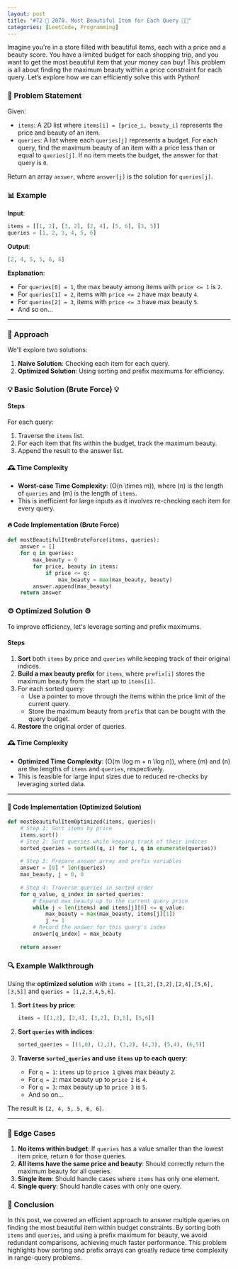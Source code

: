 ```yaml
---
layout: post  
title: "#72 💎 2070. Most Beautiful Item for Each Query 🧠🚀"  
categories: [LeetCode, Programming]  
---
```


Imagine you're in a store filled with beautiful items, each with a price and a beauty score. You have a limited budget for each shopping trip, and you want to get the most beautiful item that your money can buy! This problem is all about finding the maximum beauty within a price constraint for each query. Let’s explore how we can efficiently solve this with Python!

### 📝 Problem Statement

Given:
- `items`: A 2D list where `items[i] = [price_i, beauty_i]` represents the price and beauty of an item.
- `queries`: A list where each `queries[j]` represents a budget. For each query, find the maximum beauty of an item with a price less than or equal to `queries[j]`. If no item meets the budget, the answer for that query is `0`.

Return an array `answer`, where `answer[j]` is the solution for `queries[j]`.

### 📊 Example

**Input**:  
```python
items = [[1, 2], [3, 2], [2, 4], [5, 6], [3, 5]]
queries = [1, 2, 3, 4, 5, 6]
```

**Output**:  
```python
[2, 4, 5, 5, 6, 6]
```

**Explanation**:
- For `queries[0] = 1`, the max beauty among items with `price <= 1` is `2`.
- For `queries[1] = 2`, items with `price <= 2` have max beauty `4`.
- For `queries[2] = 3`, items with `price <= 3` have max beauty `5`.
- And so on...

---

### 🧐 Approach

We'll explore two solutions:
1. **Naive Solution**: Checking each item for each query.
2. **Optimized Solution**: Using sorting and prefix maximums for efficiency.

### 💡 Basic Solution (Brute Force) 💡

#### Steps
For each query:
1. Traverse the `items` list.
2. For each item that fits within the budget, track the maximum beauty.
3. Append the result to the answer list.

#### 🕰️ Time Complexity

- **Worst-case Time Complexity**: \(O(n \times m)\), where \(n\) is the length of `queries` and \(m\) is the length of `items`.
- This is inefficient for large inputs as it involves re-checking each item for every query.

#### 🔥 Code Implementation (Brute Force)

```python
def mostBeautifulItemBruteForce(items, queries):
    answer = []
    for q in queries:
        max_beauty = 0
        for price, beauty in items:
            if price <= q:
                max_beauty = max(max_beauty, beauty)
        answer.append(max_beauty)
    return answer
```

### ⚙️ Optimized Solution ⚙️

To improve efficiency, let's leverage sorting and prefix maximums.

#### Steps

1. **Sort** both `items` by price and `queries` while keeping track of their original indices.
2. **Build a max beauty prefix** for `items`, where `prefix[i]` stores the maximum beauty from the start up to `items[i]`.
3. For each sorted query:
   - Use a pointer to move through the items within the price limit of the current query.
   - Store the maximum beauty from `prefix` that can be bought with the query budget.
4. **Restore** the original order of queries.

#### 🕰️ Time Complexity

- **Optimized Time Complexity**: \(O(m \log m + n \log n)\), where \(m\) and \(n\) are the lengths of `items` and `queries`, respectively.
- This is feasible for large input sizes due to reduced re-checks by leveraging sorted data.

---

#### 🚀 Code Implementation (Optimized Solution)

```python
def mostBeautifulItemOptimized(items, queries):
    # Step 1: Sort items by price
    items.sort()
    # Step 2: Sort queries while keeping track of their indices
    sorted_queries = sorted((q, i) for i, q in enumerate(queries))
    
    # Step 3: Prepare answer array and prefix variables
    answer = [0] * len(queries)
    max_beauty, j = 0, 0
    
    # Step 4: Traverse queries in sorted order
    for q_value, q_index in sorted_queries:
        # Expand max beauty up to the current query price
        while j < len(items) and items[j][0] <= q_value:
            max_beauty = max(max_beauty, items[j][1])
            j += 1
        # Record the answer for this query's index
        answer[q_index] = max_beauty
    
    return answer
```

### 🔍 Example Walkthrough

Using the **optimized solution** with `items = [[1,2],[3,2],[2,4],[5,6],[3,5]]` and `queries = [1,2,3,4,5,6]`.

1. **Sort `items` by price**:
   ```python
   items = [[1,2], [2,4], [3,2], [3,5], [5,6]]
   ```

2. **Sort `queries` with indices**:
   ```python
   sorted_queries = [(1,0), (2,1), (3,2), (4,3), (5,4), (6,5)]
   ```

3. **Traverse `sorted_queries` and use `items` up to each query**:
   - For `q = 1`: `items` up to `price 1` gives max beauty `2`.
   - For `q = 2`: max beauty up to `price 2` is `4`.
   - For `q = 3`: max beauty up to `price 3` is `5`.
   - And so on...

The result is `[2, 4, 5, 5, 6, 6]`.

---

### 🧩 Edge Cases

1. **No items within budget**: If `queries` has a value smaller than the lowest item price, return `0` for those queries.
2. **All items have the same price and beauty**: Should correctly return the maximum beauty for all queries.
3. **Single item**: Should handle cases where `items` has only one element.
4. **Single query**: Should handle cases with only one query.

### 🎯 Conclusion

In this post, we covered an efficient approach to answer multiple queries on finding the most beautiful item within budget constraints. By sorting both `items` and `queries`, and using a prefix maximum for beauty, we avoid redundant comparisons, achieving much faster performance. This problem highlights how sorting and prefix arrays can greatly reduce time complexity in range-query problems.
